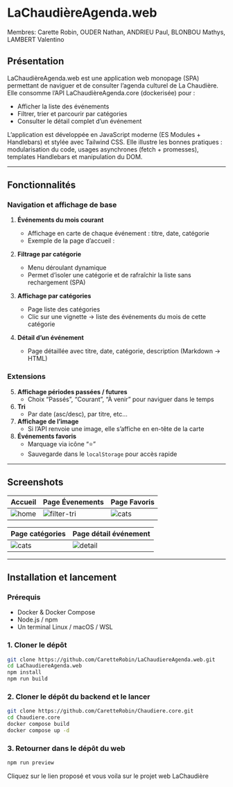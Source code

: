 # LaChaudièreAgenda.web
Membres: Carette Robin, OUDER Nathan, ANDRIEU Paul, BLONBOU Mathys, LAMBERT Valentino

## Présentation

LaChaudièreAgenda.web est une application web monopage (SPA) permettant de naviguer et de consulter l’agenda culturel de La Chaudière.  
Elle consomme l’API LaChaudièreAgenda.core (dockerisée) pour :  
- Afficher la liste des événements  
- Filtrer, trier et parcourir par catégories  
- Consulter le détail complet d’un événement  

L’application est développée en JavaScript moderne (ES Modules + Handlebars) et stylée avec Tailwind CSS. Elle illustre les bonnes pratiques : modularisation du code, usages asynchrones (fetch + promesses), templates Handlebars et manipulation du DOM.

---

## Fonctionnalités

### Navigation et affichage de base
1. **Événements du mois courant**  
   - Affichage en carte de chaque événement : titre, date, catégorie  
   - Exemple de la page d’accueil :  

2. **Filtrage par catégorie**  
   - Menu déroulant dynamique  
   - Permet d’isoler une catégorie et de rafraîchir la liste sans rechargement (SPA)  

3. **Affichage par catégories**  
   - Page liste des catégories  
   - Clic sur une vignette → liste des événements du mois de cette catégorie  

4. **Détail d’un événement**  
   - Page détaillée avec titre, date, catégorie, description (Markdown → HTML)  

### Extensions
5. **Affichage périodes passées / futures**  
   - Choix “Passés”, “Courant”, “À venir” pour naviguer dans le temps  
6. **Tri**  
   - Par date (asc/desc), par titre, etc...
7. **Affichage de l’image**  
   - Si l’API renvoie une image, elle s’affiche en en-tête de la carte  
8. **Événements favoris**  
   - Marquage via icône “⭐”  
   - Sauvegarde dans le `localStorage` pour accès rapide  

---

## Screenshots


| Accueil      | Page Évenements           | Page Favoris            |
|----------------------------|--------------------------|----------------------------|
| ![home](./screenshots/home.png) | ![filter-tri](./screenshots/event.png) | ![cats](./screenshots/Favoris.png) |

| Page catégories            | Page détail événement    |
|----------------------------|--------------------------|
| ![cats](./screenshots/categories.png) | ![detail](./screenshots/event-detail.png) |

---

## Installation et lancement

### Prérequis

- Docker & Docker Compose  
- Node.js  / npm  
- Un terminal Linux / macOS / WSL

### 1. Cloner le dépôt

```bash
git clone https://github.com/CaretteRobin/LaChaudiereAgenda.web.git
cd LaChaudiereAgenda.web
npm install
npm run build
```

### 2. Cloner le dépôt du backend et le lancer

```bash
git clone https://github.com/CaretteRobin/Chaudiere.core.git
cd Chaudiere.core
docker compose build
docker compose up -d
```

### 3. Retourner dans le dépôt du web

```bash
npm run preview
```

Cliquez sur le lien proposé et vous voila sur le projet web LaChaudière
